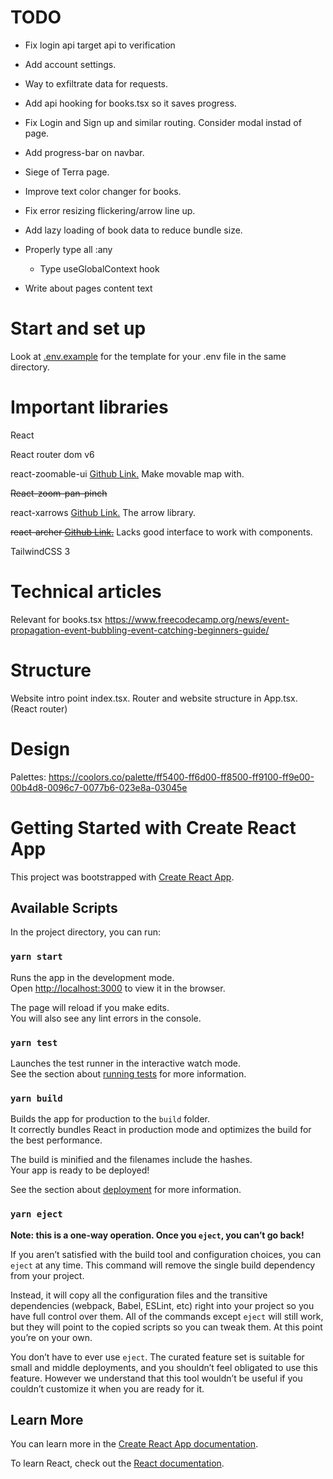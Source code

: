 # TODO

- Fix login api target api to verification

- Add account settings.

- Way to exfiltrate data for requests.

- Add api hooking for books.tsx so it saves progress.

- Fix Login and Sign up and similar routing. Consider modal instad of page.

- Add progress-bar on navbar.

- Siege of Terra page.

- Improve text color changer for books.

- Fix error resizing flickering/arrow line up.

- Add lazy loading of book data to reduce bundle size.

- Properly type all :any
    - Type useGlobalContext hook

- Write about pages content text

# Start and set up

Look at [.env.example](.env.example) for the template for your .env file in the same directory.


# Important libraries
React

React router dom v6

react-zoomable-ui [Github Link.](https://github.com/aarondail/react-zoomable-ui) Make movable map with.

~~React-zoom-pan-pinch~~

react-xarrows [Github Link.](https://github.com/Eliav2/react-xarrows) The arrow library.

~~react-archer [Github Link.](https://github.com/pierpo/react-archer)~~ Lacks good interface to work with components.

TailwindCSS 3

# Technical articles
Relevant for books.tsx https://www.freecodecamp.org/news/event-propagation-event-bubbling-event-catching-beginners-guide/

# Structure
Website intro point index.tsx.
Router and website structure in App.tsx. (React router)

# Design
Palettes: https://coolors.co/palette/ff5400-ff6d00-ff8500-ff9100-ff9e00-00b4d8-0096c7-0077b6-023e8a-03045e


# Getting Started with Create React App

This project was bootstrapped with [Create React App](https://github.com/facebook/create-react-app).

## Available Scripts

In the project directory, you can run:

### `yarn start`

Runs the app in the development mode.\
Open [http://localhost:3000](http://localhost:3000) to view it in the browser.

The page will reload if you make edits.\
You will also see any lint errors in the console.

### `yarn test`

Launches the test runner in the interactive watch mode.\
See the section about [running tests](https://facebook.github.io/create-react-app/docs/running-tests) for more information.

### `yarn build`

Builds the app for production to the `build` folder.\
It correctly bundles React in production mode and optimizes the build for the best performance.

The build is minified and the filenames include the hashes.\
Your app is ready to be deployed!

See the section about [deployment](https://facebook.github.io/create-react-app/docs/deployment) for more information.

### `yarn eject`

**Note: this is a one-way operation. Once you `eject`, you can’t go back!**

If you aren’t satisfied with the build tool and configuration choices, you can `eject` at any time. This command will remove the single build dependency from your project.

Instead, it will copy all the configuration files and the transitive dependencies (webpack, Babel, ESLint, etc) right into your project so you have full control over them. All of the commands except `eject` will still work, but they will point to the copied scripts so you can tweak them. At this point you’re on your own.

You don’t have to ever use `eject`. The curated feature set is suitable for small and middle deployments, and you shouldn’t feel obligated to use this feature. However we understand that this tool wouldn’t be useful if you couldn’t customize it when you are ready for it.

## Learn More

You can learn more in the [Create React App documentation](https://facebook.github.io/create-react-app/docs/getting-started).

To learn React, check out the [React documentation](https://reactjs.org/).
